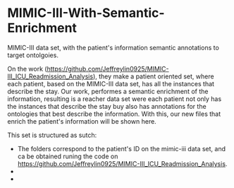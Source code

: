 # MIMIC-III-With-Semantic-Enrichment
MIMIC-III data set, with the patient's information semantic annotations to target ontolgoies.

On the work (https://github.com/Jeffreylin0925/MIMIC-III_ICU_Readmission_Analysis), they make a patient oriented set, where each patient, based on the MIMIC-III data set, has all the instances that describe the stay. Our work, performes a semantic enrichment of the information, resulting is a reacher data set were each patient not only has the instances that describe the stay buy also has annotations for the ontologies that best describe the information. With this, our new files that enrich the patient's information will be shown here. 

This set is structured as sutch:
  - The folders correspond to the patient's ID on the mimic-iii data set, and ca be obtained runing the code on https://github.com/Jeffreylin0925/MIMIC-III_ICU_Readmission_Analysis.
  - 
  - 

